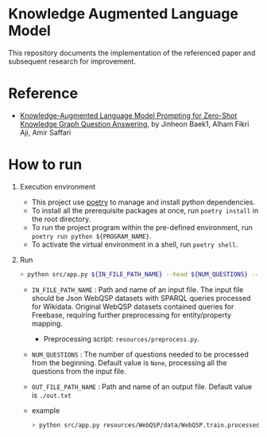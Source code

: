 # Knowledge Augmented Language Model 
This repository documents the implementation of the referenced paper and subsequent research for improvement.

# Reference
- [Knowledge-Augmented Language Model Prompting for Zero-Shot Knowledge Graph Question Answering](https://browse.arxiv.org/pdf/2306.04136.pdf), by Jinheon Baek1, Alham Fikri Aji, Amir Saffari


# How to run
1. Execution environment

    - This project use [poetry](https://python-poetry.org/) to manage and install python dependencies. 
    - To install all the prerequisite packages at once, run `poetry install` in the root directory.
    - To run the project program within the pre-defined environment, run `poetry run python ${PROGRAM_NAME}`.
    - To activate the virtual environment in a shell, run `poetry shell`.

2. Run
    ```sh
    > python src/app.py ${IN_FILE_PATH_NAME} --head ${NUM_QUESTIONS} --outfile ${OUT_FILE_PATH_NAME}
    ```
    - `IN_FILE_PATH_NAME` : Path and name of an input file. The input file should be Json WebQSP datasets with SPARQL queries processed for Wikidata. Original WebQSP datasets contained queries for Freebase, requiring further preprocessing for entity/property mapping. 
      - Preprocessing script: `resources/preprocess.py`.
    - `NUM_QUESTIONS` : The number of questions needed to be processed from the beginning. Default value is `None`, processing all the questions from the input file. 
    - `OUT_FILE_PATH_NAME` : Path and name of an output file. Default value is `./out.txt`

    - example
      ```sh
      > python src/app.py resources/WebQSP/data/WebQSP.train.processed.json --head 10
      ```
